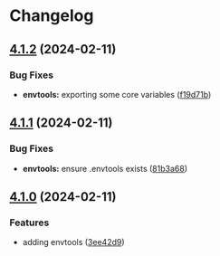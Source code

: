 # Changelog

## [4.1.2](https://github.com/aversini/node-cli/compare/envtools-v4.1.1...envtools-v4.1.2) (2024-02-11)


### Bug Fixes

* **envtools:** exporting some core variables ([f19d71b](https://github.com/aversini/node-cli/commit/f19d71b1e15f40db680ef88685278d07db3672a2))

## [4.1.1](https://github.com/aversini/node-cli/compare/envtools-v4.1.0...envtools-v4.1.1) (2024-02-11)


### Bug Fixes

* **envtools:** ensure .envtools exists ([81b3a68](https://github.com/aversini/node-cli/commit/81b3a68d1acbf54df7540582d351388bdfca112b))

## [4.1.0](https://github.com/aversini/node-cli/compare/envtools-v4.0.0...envtools-v4.1.0) (2024-02-11)


### Features

* adding envtools ([3ee42d9](https://github.com/aversini/node-cli/commit/3ee42d9c71bdbcb2efa91b3c18b5f6257291784c))
